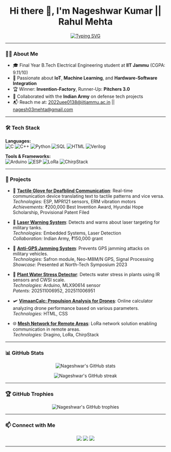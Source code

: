 <h1 align="center">
  Hi there 👋, I'm Nageshwar Kumar || Rahul Mehta
</h1>

<p align="center">
  <a href="https://nageshwar-kumar.vercel.app/">
    <img src="https://readme-typing-svg.demolab.com/?lines=IoT%20Engineer;Machine%20Learning%20Enthusiast;Hardware-Software%20Integrator;Final%20Year%20Student%20at%20IIT%20Jammu&center=true&width=500&height=50" alt="Typing SVG" />
  </a>
</p>

---

### 👨‍💻 About Me

- 🎓 Final Year B.Tech Electrical Engineering student at **IIT Jammu** (CGPA: 9.11/10)
- 🧠 Passionate about **IoT**, **Machine Learning**, and **Hardware-Software Integration**
- 🏆 Winner: **Invention-Factory**, Runner-Up: **Pitchers 3.0**
- 🤝 Collaborated with the **Indian Army** on defense tech projects
- 📬 Reach me at: [2022uee0138@iitjammu.ac.in](mailto:2022uee0138@iitjammu.ac.in) || [nagesh03mehta@gmail.com](mailto:nagesh03mehta@gmail.com)

---

### 🛠️ Tech Stack

**Languages:**  
![C](https://img.shields.io/badge/C-00599C?style=flat&logo=c&logoColor=white)
![C++](https://img.shields.io/badge/C++-00599C?style=flat&logo=c%2B%2B&logoColor=white)
![Python](https://img.shields.io/badge/Python-3776AB?style=flat&logo=python&logoColor=white)
![SQL](https://img.shields.io/badge/SQL-4479A1?style=flat&logo=postgresql&logoColor=white)
![HTML](https://img.shields.io/badge/HTML5-E34F26?style=flat&logo=html5&logoColor=white)
![Verilog](https://img.shields.io/badge/Verilog-000000?style=flat&logo=verilog&logoColor=white)

**Tools & Frameworks:**  
![Arduino](https://img.shields.io/badge/Arduino-00979D?style=flat&logo=arduino&logoColor=white)
![ESP](https://img.shields.io/badge/ESP-000000?style=flat&logo=espressif&logoColor=white)
![LoRa](https://img.shields.io/badge/LoRa-00AEEF?style=flat&logo=semtech&logoColor=white)
![ChirpStack](https://img.shields.io/badge/ChirpStack-000000?style=flat&logo=chirpstack&logoColor=white)

---

### 🚀 Projects

- 🧤 [**Tactile Glove for Deafblind Communication**](https://github.com/nageshwar-mehta/tactile-glove): Real-time communication device translating text to tactile patterns and vice versa.  
  *Technologies:* ESP, MPR121 sensors, ERM vibration motors  
  *Achievements:* ₹200,000 Best Invention Award, Hyundai Hope Scholarship, Provisional Patent Filed

- 🔦 [**Laser Warning System**](https://github.com/nageshwar-mehta/laser-warning-system): Detects and warns about laser targeting for military tanks.  
  *Technologies:* Embedded Systems, Laser Detection  
  *Collaboration:* Indian Army, ₹150,000 grant

- 📡 [**Anti-GPS Jamming System**](https://github.com/nageshwar-mehta/anti-gps-jamming-system): Prevents GPS jamming attacks on military vehicles.  
  *Technologies:* Safron module, Neo-M8M/N GPS, Signal Processing  
  *Showcase:* Presented at North-Tech Symposium 2023

- 🌿 [**Plant Water Stress Detector**](https://github.com/nageshwar-mehta/plant-water-stress-detector): Detects water stress in plants using IR sensors and CWSI scale.  
  *Technologies:* Arduino, MLX90614 sensor  
  *Patents:* 202511006952, 202511006951

- 🛩️ [**VimaanCalc: Propulsion Analysis for Drones**](https://github.com/nageshwar-mehta/vimaan-calc): Online calculator analyzing drone performance based on various parameters.  
  *Technologies:* HTML, CSS

- 🌐 [**Mesh Network for Remote Areas**](https://github.com/nageshwar-mehta/mesh-network): LoRa network solution enabling communication in remote areas.  
  *Technologies:* Dragino, LoRa, ChirpStack

---

### 📊 GitHub Stats

<p align="center">
  <img src="https://github-readme-stats.vercel.app/api?username=nageshwar-mehta&show_icons=true&theme=radical" alt="Nageshwar's GitHub stats" />
</p>

<p align="center">
  <img src="https://github-readme-streak-stats.herokuapp.com/?user=nageshwar-mehta&theme=radical" alt="Nageshwar's GitHub streak" />
</p>

---

### 🏆 GitHub Trophies

<p align="center">
  <img src="https://github-profile-trophy.vercel.app/?username=nageshwar-mehta&theme=radical&no-frame=true&no-bg=true&margin-w=4" alt="Nageshwar's GitHub trophies" />
</p>

---

### 📫 Connect with Me

<p align="center">
  <a href="mailto:2022uee0138@iitjammu.ac.in"><img src="https://img.shields.io/badge/Email-2022uee0138@iitjammu.ac.in-blue?style=flat&logo=gmail&logoColor=white" /></a>
  <a href="https://linkedin.com/in/nageshwar-kumar-mehta"><img src="https://img.shields.io/badge/LinkedIn-Nageshwar%20Kumar-blue?style=flat&logo=linkedin&logoColor=white" /></a>
  <a href="https://nageshwar-kumar.vercel.app/"><img src="https://img.shields.io/badge/Portfolio-nageshwar--kumar.vercel.app-blue?style=flat&logo=google-chrome&logoColor=white" /></a>
</p>

---

